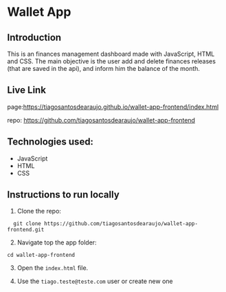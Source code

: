 # Wallet App

## Introduction

This is an finances management dashboard made with JavaScript, HTML and CSS. The main objective is the user add and delete finances releases (that are saved in the api), and inform him the balance of the month.

## Live Link

page:https://tiagosantosdearaujo.github.io/wallet-app-frontend/index.html

repo: https://github.com/tiagosantosdearaujo/wallet-app-frontend

## Technologies used:

- JavaScript
- HTML
- CSS

## Instructions to run locally

1. Clone the repo:

```
  git clone https://github.com/tiagosantosdearaujo/wallet-app-frontend.git
```

2. Navigate top the app folder:

```
cd wallet-app-frontend
```

3. Open the `index.html` file.

4. Use the `tiago.teste@teste.com` user or create new one
